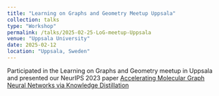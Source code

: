 ```yaml
---
title: "Learning on Graphs and Geometry Meetup Uppsala"
collection: talks
type: "Workshop"
permalink: /talks/2025-02-25-LoG-meetup-Uppsala
venue: "Uppsala University"
date: 2025-02-12
location: "Uppsala, Sweden"
---
```


Participated in the Learning on Graphs and Geometry meetup in Uppsala and presented our NeurIPS 2023 paper [Accelerating Molecular Graph Neural Networks via Knowledge Distillation](https://proceedings.neurips.cc/paper_files/paper/2023/hash/51ec452ca04d8ec7160e5bbaf76153f6-Abstract-Conference.html)

